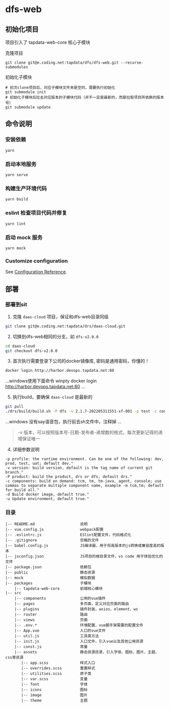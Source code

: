 # dfs-web

## 初始化项目

项目引入了 tapdata-web-core 核心子模块

克隆项目

```
git clone git@e.coding.net:tapdata/dfs/dfs-web.git --recurse-submodules
```

初始化子模块

```
# 初次clone项目后，对应子模块文件夹是空的，需要执行初始化
git submodule init
# 初始化子模块后拉去对应版本的子模块代码（并不一定是最新的，而是拉取项目所依赖的版本号）
git submodule update
```

## 命令说明

### 安装依赖

```
yarn
```

### 启动本地服务

```
yarn serve
```

### 构建生产环境代码

```
yarn build
```

### eslint 检查项目代码并修复

```
yarn lint
```

### 启动 mock 服务

```
yarn mock
```

### Customize configuration

See [Configuration Reference](https://cli.vuejs.org/config/).


## 部署

### 部署到sit
1. 克隆 `daas-cloud` 项目，保证和dfs-web目录同级
```bash
git clone git@e.coding.net:tapdata/drs/daas-cloud.git
```
2. 切换到dfs-web相同的分支，如 `dfs-v2.0.0`
```bash
cd daas-cloud
git checkout dfs-v2.0.0
```
3. 首次执行需要登录下公司的docker镜像库, 密码是通用密码，你懂的！
```bash
docker login http://harbor.devops.tapdata.net:80
```
...windows使用下面命令
winpty docker login http://harbor.devops.tapdata.net:80
...

5. 执行build，要确保 `daas-cloud` 是最新的
```bash
git pull
./drs/build/build.sh -P dfs -v 2.1.7-202205311551-xf-001 -p test -c console
```
...windows
没有say语音包，执行前去sh文件中，注释掉
...
> -v 版本，可以按照版本号-日期-发布者-递增数的格式，每次更新记得的递增保证唯一

4. 详细参数说明
```
-p profile: the runtime environment. Can be one of the following: dev, prod, test, uat; default dev."
-v version: build version, default is the tag name of current git branch."
-P product: build the product, drs or dfs, default drs."
-c components: build on demand: tcm, tm, tm-java, agent, console; use commas to separate multiple component name, example -m tcm,tm; default for build all."
-d Build docker image, default true."
-u Update environment, default true."
```

### 目录

```
|-- README.md                    说明
|-- vue.config.js                webpack配置
|-- .eslintrc.js                 ESlint配置文件，代码格式化
|-- .gitignore                   忽略的文件
|-- babel.config.js              JS编译器，用于将高版本的js转换成兼容度高的版本
|-- jsconfig.json                JS项目的根目录文件，vs code 用于体验优化的文件
|-- package.json                 依赖包
|-- public                       静态资源
|-- mock                         模拟数据
|-- packages                     子模块
    |-- tapdata-web-core         前端核心模块
|-- src
    |-- components               公用的vue插件
    |-- pages                    多页面，定义对应页面的路由
    |-- plugins                  插件封装，axios、element、ws
    |-- router                   路由
    |-- views                    页面
    |-- .env.*                   环境配置，vue脚手架需要的配置文件
    |-- App.vue                  入口的vue文件
    |-- util.js                  工具类方法
    |-- init.js                  入口文件，引入vue以及其他公用资源
    |-- const.js                 常量
    |-- assets                   静态资源目录，引入字体、图标、图片、主题、css等资源
       |-- app.scss              样式入口
       |-- overrides.scss        重置样式
       |-- utilities.scss        原子类
       |-- var.scss              变量
       |-- font                  字体
       |-- icons                 图标
       |-- image                 图片
       |-- theme                 主题

```
